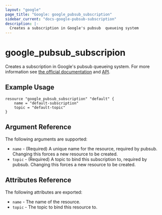```yaml
---
layout: "google"
page_title: "Google: google_pubsub_subscription"
sidebar_current: "docs-google-pubsub-subscription"
description: |-
  Creates a subscription in Google's pubsub  queueing system
---
```


# google\_pubsub\_subscripion

Creates a subscription in Google's pubsub queueing system.  For more information see
[the official documentation](https://cloud.google.com/pubsub/docs) and
[API](https://cloud.google.com/pubsub/reference/rest/v1/projects.subscriptions).


## Example Usage

```
resource "google_pubsub_subscription" "default" {
	name = "default-subscription"
	topic = "default-topic"
}
```

## Argument Reference

The following arguments are supported:

* `name` - (Required) A unique name for the resource, required by pubsub.
    Changing this forces a new resource to be created.
* `topic` - (Required) A topic to bind this subscription to, required by pubsub.
    Changing this forces a new resource to be created.

## Attributes Reference

The following attributes are exported:

* `name` - The name of the resource.
* `topic` - The topic to bind this resource to.
